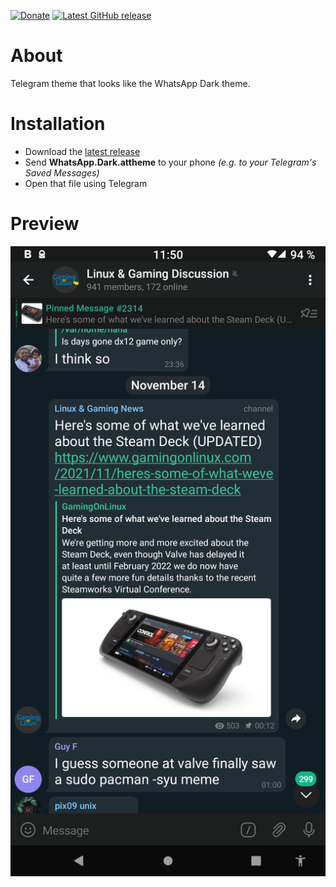 [![Donate](https://img.shields.io/badge/-%E2%99%A5%20Donate-%23ff69b4)](https://hmlendea.go.ro/fund.html) [![Latest GitHub release](https://img.shields.io/github/v/release/hmlendea/telegram-theme-whatsapp-dark)](https://github.com/hmlendea/telegram-theme-whatsapp-dark/releases/latest)

# About

Telegram theme that looks like the WhatsApp Dark theme.

# Installation

 - Download the [latest release](https://github.com/hmlendea/telegram-theme-whatsapp-dark/releases/latest)
 - Send **WhatsApp.Dark.attheme** to your phone _(e.g. to your Telegram's Saved Messages)_
 - Open that file using Telegram

# Preview

![Screenshot](screenshot.png)
